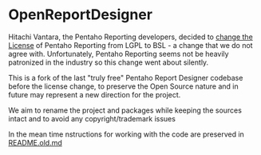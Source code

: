 # OpenReportDesigner

Hitachi Vantara, the Pentaho Reporting developers, decided to [change the License](https://github.com/pentaho/pentaho-reporting/commit/77196da78f3c76605536d12944220b5a29d25f6d)
of Pentaho Reporting from LGPL to BSL - a change that we do not agree with.
Unfortunately, Pentaho Reporting seems not be heavily patronized in the industry so 
this change went about silently.

This is a fork of the last "truly free" Pentaho Report Designer codebase before the license
change, to preserve the Open Source nature and in future may represent a new
direction for the project.

We aim to rename the project and packages while keeping the sources intact and to avoid any copyright/trademark issues

In the mean time nstructions for working with the code are preserved in [README.old.md](README.old.md)


